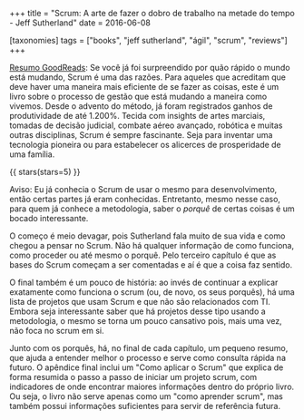 +++
title = "Scrum: A arte de fazer o dobro de trabalho na metade do tempo - Jeff Sutherland"
date = 2016-06-08

[taxonomies]
tags = ["books", "jeff sutherland", "ágil", "scrum", "reviews"]
+++

[Resumo GoodReads](https://www.goodreads.com/book/show/25053915-scrum):
Se você já foi surpreendido por quão rápido o mundo está mudando, Scrum é uma
das razões. Para aqueles que acreditam que deve haver uma maneira mais
eficiente de se fazer as coisas, este é um livro sobre o processo de gestão
que está mudando a maneira como vivemos. Desde o advento do método, já foram
registrados ganhos de produtividade de até 1.200%. Tecida com insights de
artes marciais, tomadas de decisão judicial, combate aéreo avançado, robótica
e muitas outras disciplinas, Scrum é sempre fascinante. Seja para inventar uma
tecnologia pioneira ou para estabelecer os alicerces de prosperidade de uma
família.

<!-- more -->

{{ stars(stars=5) }}

Aviso: Eu já conhecia o Scrum de usar o mesmo para desenvolvimento, então
certas partes já eram conhecidas. Entretanto, mesmo nesse caso, para quem já
conhece a metodologia, saber o *porquê* de certas coisas é um bocado
interessante.

O começo é meio devagar, pois Sutherland fala muito de sua vida e como chegou
a pensar no Scrum. Não há qualquer informação de como funciona, como proceder
ou até mesmo o porquê. Pelo terceiro capítulo é que as bases do Scrum começam
a ser comentadas e aí é que a coisa faz sentido.

O final também é um pouco de história: ao invés de continuar a explicar
exatamente como funciona o scrum (ou, de novo, os seus porquês), há uma lista
de projetos que usam Scrum e que não são relacionados com TI. Embora seja
interessante saber que há projetos desse tipo usando a metodologia, o mesmo se
torna um pouco cansativo pois, mais uma vez, não foca no scrum em si.

Junto com os porquês, há, no final de cada capítulo, um pequeno resumo, que
ajuda a entender melhor o processo e serve como consulta rápida na futuro. O
apêndice final inclui um "Como aplicar o Scrum" que explica de forma resumida
o passo a passo de iniciar um projeto scrum, com indicadores de onde encontrar
maiores informações dentro do próprio livro. Ou seja, o livro não serve apenas
como um "como aprender scrum", mas também possui informações suficientes para
servir de referência futura.
